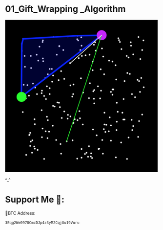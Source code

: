 # 01_Gift_Wrapping _Algorithm


<img src= "assets/01_Gift_Wrapping _Algorithm.png" width="500" >


^_^
 





# Support Me 🦄:

 🧧BTC Address:
 
    3Eqg2Wm9978CmcDJp4z3yM2CqjUu19Vuru
